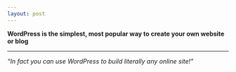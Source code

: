 ```yaml
---
layout: post
---
```


**WordPress is the simplest, most popular way to create your own website or blog**

******

*"In fact you can use WordPress to build literally any online site!"*
